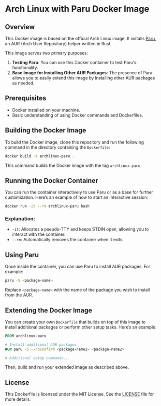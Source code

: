 # Arch Linux with Paru Docker Image

## Overview

This Docker image is based on the official Arch Linux image.
It installs [Paru](https://github.com/Morganamilo/paru), an AUR (Arch User Repository) helper written in Rust.

This image serves two primary purposes:
1. **Testing Paru**: You can use this Docker container to test Paru's functionality.
2. **Base Image for Installing Other AUR Packages**: The presence of Paru allows you to easily extend this image by installing other AUR packages as needed.

## Prerequisites

- Docker installed on your machine.
- Basic understanding of using Docker commands and Dockerfiles.

## Building the Docker Image

To build the Docker image, clone this repository and run the following command in the directory containing the `Dockerfile`:

```bash
docker build -t archlinux-paru .
```

This command builds the Docker image with the tag `archlinux-paru`.

## Running the Docker Container

You can run the container interactively to use Paru or as a base for further customization. Here’s an example of how to start an interactive session:

```bash
docker run -it --rm archlinux-paru bash
```

### Explanation:
- `-it`: Allocates a pseudo-TTY and keeps STDIN open, allowing you to interact with the container.
- `--rm`: Automatically removes the container when it exits.

## Using Paru

Once inside the container, you can use Paru to install AUR packages. For example:

```bash
paru -S <package-name>
```

Replace `<package-name>` with the name of the package you wish to install from the AUR.

## Extending the Docker Image

You can create your own `Dockerfile` that builds on top of this image to install additional packages or perform other setup tasks. Here’s an example:

```dockerfile
FROM archlinux-paru

# Install additional AUR packages
RUN paru -S --noconfirm <package-name1> <package-name2>

# Additional setup commands...
```

Then, build and run your extended image as described above.

## License

This Dockerfile is licensed under the MIT License. See the [LICENSE](LICENSE) file for more details.

